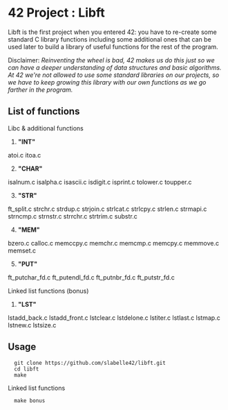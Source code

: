 # 42 Project : Libft

Libft is the first project when you entered 42: you have to re-create some standard C library functions including some additional ones that can be used later to build a library of useful functions for the rest of the program.

Disclaimer: *Reinventing the wheel is bad, 42 makes us do this just so we can have a deeper understanding of data structures and basic algorithms. At 42 we're not allowed to use some standard libraries on our projects, so we have to keep growing this library with our own functions as we go farther in the program.*

## List of functions

Libc & additional functions

1.  **"INT"**

atoi.c itoa.c

2.  **"CHAR"**

isalnum.c isalpha.c isascii.c isdigit.c
isprint.c tolower.c toupper.c

3.  **"STR"**

ft_split.c strchr.c strdup.c strjoin.c
strlcat.c strlcpy.c strlen.c strmapi.c
strncmp.c strnstr.c strrchr.c strtrim.c
substr.c

4.  **"MEM"**

bzero.c calloc.c memccpy.c memchr.c
memcmp.c memcpy.c memmove.c memset.c

5.  **"PUT"**

ft_putchar_fd.c ft_putendl_fd.c ft_putnbr_fd.c ft_putstr_fd.c

Linked list functions (bonus)

1.  **"LST"**

lstadd_back.c lstadd_front.c lstclear.c lstdelone.c
lstiter.c lstlast.c lstmap.c lstnew.c
lstsize.c

## Usage

```
  git clone https://github.com/slabelle42/libft.git
  cd libft
  make
```

Linked list functions
```
  make bonus
```
